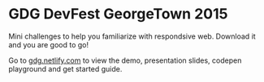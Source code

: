 # GDG DevFest GeorgeTown 2015
Mini challenges to help you familiarize with respondsive web.
Download it and you are good to go!

Go to [gdg.netlify.com](//gdg.netlify.com) to view the demo, presentation slides, codepen playground and get started guide.

